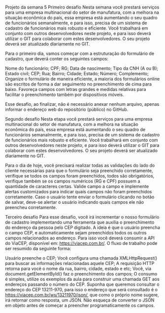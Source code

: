 Projeto da semana 5
Primeiro desafio
Nesta semana você prestará serviços para uma empresa multinacional do setor de manufatura, com a melhora na situação econômica do país, essa empresa está aumentando o seu quadro de funcionários semanalmente, e para isso, precisa de um sistema de cadastro de funcionários mais robusto e eficiente. Você trabalhará em conjunto com outros desenvolvedores neste projeto, e para isso deverá utilizar o GIT para colaborar com estes desenvolvedores. O seu projeto deverá ser atualizado diariamente no GIT.

Para o primeiro dia, vamos começar com a estruturação do formulário de cadastro, que deverá conter os seguintes campos:

Nome do funcionário;
CPF;
RG;
Data de nascimento;
Tipo da CNH (A ou B);
Estado civil;
CEP;
Rua;
Bairro;
Cidade;
Estado;
Número;
Complemento;
Organize o formulário de maneira eficiente, a maioria dos formulários online são escritos de forma a dar seguimento no preenchimento de cima para baixo. Favoreça campos com letras grandes e medidas relativas para facilitar o preenchimento também por dispositivos móveis.

Esse desafio, ao finalizar, não é necessário anexar nenhum arquivo, apenas informar o endereço web do repositório (público) no GitHub.

Segundo desafio
Nesta etapa você prestará serviços para uma empresa multinacional do setor de manufatura, com a melhora na situação econômica do país, essa empresa está aumentando o seu quadro de funcionários semanalmente, e para isso, precisa de um sistema de cadastro de funcionários mais robusto e eficiente. Você trabalhará em conjunto com outros desenvolvedores neste projeto, e para isso deverá utilizar o GIT para colaborar com estes desenvolvedores. O seu projeto deverá ser atualizado diariamente no GIT.

Para o dia de hoje, você precisará realizar todas as validações do lado do cliente necessárias para que o formulário seja preenchido corretamente, verifique se todos os campos foram preenchidos, todos são obrigatórios, verifique também se os campos numéricos (RG e CPF) possuem a quantidade de caracteres certas. Valide campo a campo e implemente alertas customizados para indicar quais campos não foram preenchidos corretamente. Caso o usuário tente enviar o formulário clicando no botão de salvar, deve-se alertar o usuário indicando quais campos ele não preencheu corretamente.

Terceiro desafio
Para esse desafio, você irá incrementar o nosso formulário de cadastro implementando uma ferramenta que auxilia o preenchimento do endereço da pessoa pelo CEP digitado. A ideia é que o usuário preencha o campo CEP, e automaticamente sejam preenchidos todos os outros campos relacionados ao endereço. Para isso você deverá consumir a API do ViaCEP, disponível em: https://viacep.com.br/. O fluxo de trabalho pode ser resumido da seguinte forma:

Usuário preenche o CEP;
Você configura uma chamada XMLHttpRequest() para buscar as informações relacionadas aquele CEP;
A requisição HTTP retorna para você o nome da rua, bairro, cidade, estado e etc;
Você, via document.getElementById() faz o preenchimento dos campos;
O consumo é simples, utilize os exemplos da aula para construir uma chamada GET aos endereços passando o número do CEP. Suponha que queremos consultar o endereço do CEP 13211-970, para isso o endereço que será consultado é o https://viacep.com.br/ws/13211970/json/, que como o próprio nome sugere, irá retornar como resposta, um JSON. Não esqueça de converter o JSON em objeto antes de começar a preencher programaticamente os campos.
